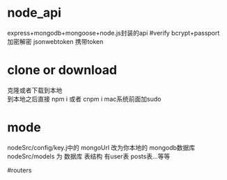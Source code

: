 # node_api
express+mongodb+mongoose+node.js封装的api
#verify
bcrypt+passport 加密解密
jsonwebtoken 携带token

# clone or download
克隆或者下载到本地  
到本地之后直接 npm i 或者 cnpm i                 mac系统前面加sudo



# mode

nodeSrc/config/key.j中的 mongoUrl   改为你本地的 mongodb数据库
nodeSrc/models 为 数据库 表结构  有user表 posts表...等等 


#routers

